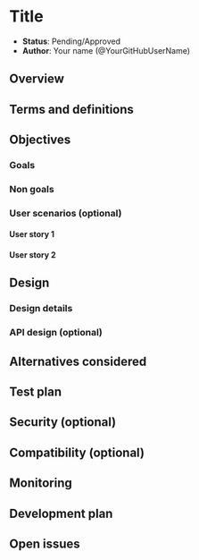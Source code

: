 # Title

* **Status**: Pending/Approved
* **Author**: Your name (@YourGitHubUserName)

## Overview

<!--
Provide a succinct high-level description of the component or feature and 
where/how it fits in the big picture. The overview should be one to three 
paragraphs long and should be understandable by someone outside the Radius
team.
-->

## Terms and definitions

<!--
Include any terms, definitions, or acronyms that are used in
this design document to assist the reader. They may or may not
be part of the user-facing experience once implemented, and can
be specific to this design context.
-->

## Objectives

<!--
Describe goals/non-goals and user-scenario of this feature to understand
the end-user goals.
* If the feature shares the same objectives of the existing design, link
  to the existing doc and section rather than repeat the same context.
* If the feature has a scenario, UX, or other product feature design doc,
  link it here and summarize the important parts.
-->

### Goals

<!--
Describe goals to define why we need, where we go, and how we know whether
we will be successful when we deliver this feature.
-->

### Non goals

<!--
Describe non-goals to identify something that we won’t be focusing on 
immediately. We won’t be expending any effort on these matters.
-->

### User scenarios (optional)

<!--
Describe the user scenarios for this design. Ensure that you define the
roles and personas in these user scenarios when it requires API design.
-->

#### User story 1

#### User story 2

## Design

<!--
Provide a high-level description, using diagrams as appropriate, and top-level
explanations to convey the architectural/design overview. Don’t go into a lot
of details yet but provide enough information about the relationship between
these components and other components. Call out or highlight new components
that are not part of this feature (dependencies). This diagram generally
treats the components as black boxes. Provide a pointer to a more detailed
design document, if one exists. If you have the alternatives for your design,
describe alternative solutions too.
-->

### Design details

<!--
This section should be detailed and thorough enough that another developer
could implement your design and provide enough detail to get a high confidence
estimate of the cost to implement the feature but isn’t as detailed as the 
code. Be sure to also consider testability in your design.

For each change, give each "change" in the proposal its own section and
describe it in enough detail that someone else could implement it. Cover
ALL of the important decisions like names. Your goal is to get an agreement
to proceed with coding and PRs.

If there are alternatives you are considering please include that in the open
questions section. If the product has a layered architecture, it's good to
align these sections with the product's layers. This will help readers use
their current understanding to understand your ideas.

* Advantages of this design - Describe what's good about this plan relative to
  other options. Does it feel easy to implement? Provide flexibility for
  future work?
* Disadvantages - Describe what's not ideal about this plan. If you don't
  point these things out other people will do it for you. This is a good place
  to cover risks.
-->

### API design (optional)

<!--
Include if applicable – any design that changes our public REST API, CLI
arguments/commands, or Go APIs for shared components should provide this
section. Write N/A here if not applicable.
- Describe the REST APIs in detail for new resource types or updates to
  existing resource types. E.g. API Path and Sample request and response.
- Describe new commands in the CLI or changes to existing CLI commands.
- Describe the new or modified Go APIs for any shared components.
-->

## Alternatives considered

<!--
Describe the alternative designs that were considered or should be considered.
Give a justification for why alternative approaches should be rejected if
possible. 
-->

## Test plan

<!--
Include the test plan to validate the features. e.g. unit test and
functional test.
-->

## Security (optional)
<!--
Describe a security threat and its mitigation with this design—such as
authenticating request, storing a secret and a credential, etc.
-->

## Compatibility (optional)

<!--
Describe potential compatibility issues with other components, such as
incompatibility with older CLIs, and include any breaking changes to
behaviors or APIs.
-->

## Monitoring

<!--
Include the list of instrumentation such as metric, log, and trace to 
diagnose this new feature. It also describes how to troubleshoot this feature
with the instrumentation. 
-->

## Development plan

<!--
Describe how you will deliver your features. This includes aligning work items
to features, scenarios, or requirements, defining what deliverable will be
checked in at each point in the product and estimating the cost of each work
item. Don’t forget to include the Unit Test and functional test in your
estimates.
-->

## Open issues

<!--
Describe (Q&A format) the important unknowns or things you're not sure about. 
Use the discussion to answer these with experts after people digest the 
overall design.
-->
